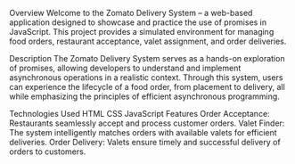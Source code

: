 Overview
Welcome to the Zomato Delivery System – a web-based application designed to showcase and practice the use of promises in JavaScript. This project provides a simulated environment for managing food orders, restaurant acceptance, valet assignment, and order deliveries.

Description
The Zomato Delivery System serves as a hands-on exploration of promises, allowing developers to understand and implement asynchronous operations in a realistic context. Through this system, users can experience the lifecycle of a food order, from placement to delivery, all while emphasizing the principles of efficient asynchronous programming.

Technologies Used
HTML
CSS
JavaScript
Features
Order Acceptance: Restaurants seamlessly accept and process customer orders.
Valet Finder: The system intelligently matches orders with available valets for efficient deliveries.
Order Delivery: Valets ensure timely and successful delivery of orders to customers.
